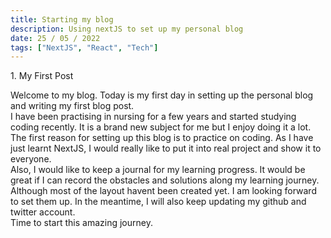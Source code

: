 ```yaml
---
title: Starting my blog
description: Using nextJS to set up my personal blog
date: 25 / 05 / 2022
tags: ["NextJS", "React", "Tech"]
---
```


<p>1. My First Post</p>

<p>Welcome to my blog. 
Today is my first day in setting up the personal blog and writing my first blog post.<br/>
I have been practising in nursing for a few years and started studying coding recently.
It is a brand new subject for me but I enjoy doing it a lot.
<br/>
The first reason for setting up this blog is to practice on coding.
As I have just learnt NextJS, I would really like to put it into real project and show it to everyone.
<br/>
Also, I would like to keep a journal for my learning progress.
It would be great if I can record the obstacles and solutions along my learning journey.
<br/>
Although most of the layout havent been created yet. I am looking forward to set them up.
In the meantime, I will also keep updating my github and twitter account.
<br/>
Time to start this amazing journey.
</p>
